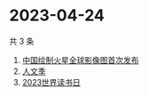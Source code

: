 # 2023-04-24

共 3 条

<!-- BEGIN -->
<!-- 最后更新时间 Mon Apr 24 2023 21:08:51 GMT+0800 (China Standard Time) -->

1. [中国绘制火星全球影像图首次发布](https://www.zhihu.com/search?q=中国绘制火星全球影像图首次发布)
1. [人文季](https://www.zhihu.com/search?q=人文季)
1. [2023世界读书日](https://www.zhihu.com/search?q=2023世界读书日)

<!-- END -->
